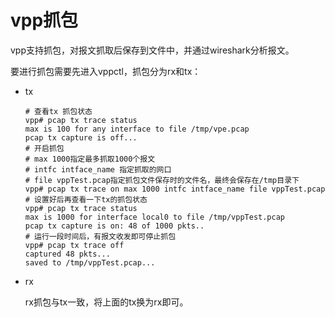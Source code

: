 # vpp抓包

vpp支持抓包，对报文抓取后保存到文件中，并通过wireshark分析报文。

要进行抓包需要先进入vppctl，抓包分为rx和tx：

- tx

  ```shell
  # 查看tx 抓包状态
  vpp# pcap tx trace status
  max is 100 for any interface to file /tmp/vpe.pcap
  pcap tx capture is off...
  # 开启抓包
  # max 1000指定最多抓取1000个报文
  # intfc intface_name 指定抓取的网口
  # file vppTest.pcap指定抓包文件保存时的文件名，最终会保存在/tmp目录下
  vpp# pcap tx trace on max 1000 intfc intface_name file vppTest.pcap
  # 设置好后再查看一下tx的抓包状态
  vpp# pcap tx trace status
  max is 1000 for interface local0 to file /tmp/vppTest.pcap
  pcap tx capture is on: 48 of 1000 pkts..
  # 运行一段时间后，有报文收发即可停止抓包
  vpp# pcap tx trace off
  captured 48 pkts...
  saved to /tmp/vppTest.pcap...
  ```

- rx

  rx抓包与tx一致，将上面的tx换为rx即可。